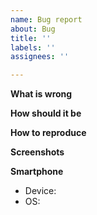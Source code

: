 ```yaml
---
name: Bug report
about: Bug
title: ''
labels: ''
assignees: ''

---
```


**What is wrong**


**How should it be**


**How to reproduce**


**Screenshots**


**Smartphone**
 - Device:
 - OS:
